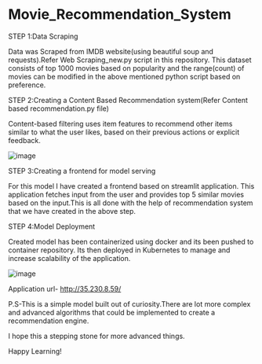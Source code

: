 # Movie_Recommendation_System

STEP 1:Data Scraping

Data was Scraped from IMDB website(using beautiful soup and requests).Refer Web Scraping_new.py script in this repository.
This dataset consists of top 1000 movies based on popularity and the range(count) of movies can be modified in the above mentioned python script based on preference.

STEP 2:Creating a Content Based Recommendation system(Refer Content based recommendation.py file)

Content-based filtering uses item features to recommend other items similar to what the user likes, based on their previous actions or explicit feedback.

![image](https://user-images.githubusercontent.com/64595758/130803753-2211bcc9-a9f2-4bf8-952f-b9f044130f33.png)

STEP 3:Creating a frontend for model serving

For this model I have created a frontend based on streamlit application.
This application fetches input from the user and provides top 5 similar movies based on the input.This is all done with the help of recommendation system that we have created in the above step.

STEP 4:Model Deployment

Created model has been containerized using docker and its been pushed to container repository.
Its then deployed in Kubernetes to manage and increase scalability of the application.

![image](https://user-images.githubusercontent.com/64595758/130807050-ab633c7c-5f54-448a-9fc7-aa680756736d.png)

Application url- http://35.230.8.59/




P.S-This is a simple model built out of curiosity.There are lot more complex and advanced algorithms that could be implemented to create a recommendation engine.

I hope this a stepping stone for more advanced things.

Happy Learning!

